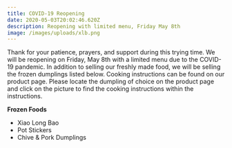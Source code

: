 ```yaml
---
title: COVID-19 Reopening
date: 2020-05-03T20:02:46.620Z
description: Reopening with limited menu, Friday May 8th
image: /images/uploads/xlb.png
---
```

Thank for your patience, prayers, and support during this trying time. We will be reopening on Friday, May 8th with a limited menu due to the COVID-19 pandemic. In addition to selling our freshly made food, we will be selling the frozen dumplings listed below. Cooking instructions can be found on our product page. Please locate the dumpling of choice on the product page and click on the picture to find the cooking instructions within the instructions. 



**Frozen Foods** 

* Xiao Long Bao  
* Pot Stickers 
* Chive & Pork Dumplings